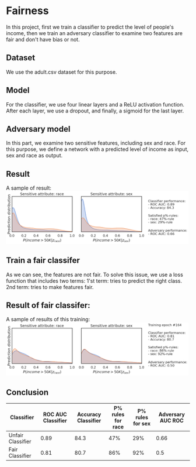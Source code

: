 # Fairness

In this project, first we train a classifier to predict the level of people's income, then we train an adversary classifier to examine two
features are fair and don't have bias or not.

## Dataset
We use the adult.csv dataset for this purpose.

## Model
For the classifier, we use four linear layers and a ReLU activation function. After each layer, we use a dropout, and finally, a sigmoid for the last layer.

## Adversary model
In this part, we examine two sensitive features, including sex and race. For this purpose, we define a network with a predicted level of income as input, sex and race as output.

## Result
A sample of result:
<br/>
<img src="imgs/unfair_dist.png" data-canonical-src="imgs/unfair_dist.png" width="500" />
<br/>
## Train a fair classifer
As we can see, the features are not fair. To solve this issue, we use a loss function that includes two terms:
1'st term: tries to predict the right class.
2nd term: tries to make features fair.
<br/>
## Result of fair classifer:
A sample of results of this training:
<br/>
<img src="imgs/fair_dist.png" data-canonical-src="imgs/fair_dist.png" width="500" />

## Conclusion

 |   Classifier      | ROC AUC Classifier | Accuracy Classifier | P% rules for race | P% rules for sex | Adversary AUC ROC|
 |-------------------|--------------------|---------------------|-------------------|------------------|------------------|
 | Unfair Classifier |       0.89         |         84.3        |         47%       |        29%       |        0.66      |
 | Fair Classifier   |       0.81         |         80.7        |         86%       |        92%       |        0.5       | 

